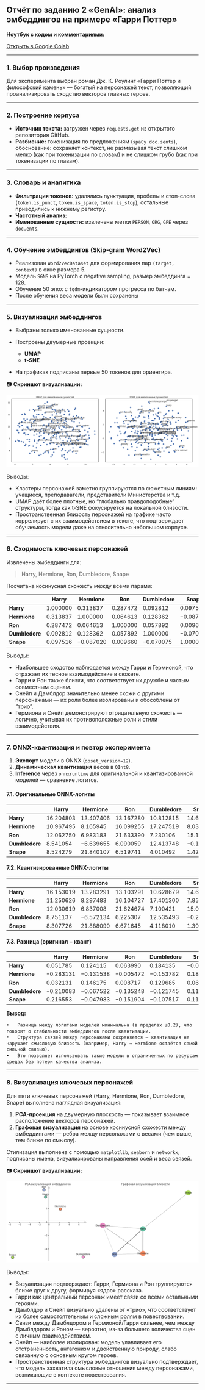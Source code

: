 ## Отчёт по заданию 2 «GenAI»: анализ эмбеддингов на примере «Гарри Поттер»


**Ноутбук с кодом и комментариями:**

[Открыть в Google Colab](https://colab.research.google.com/drive/1UIXZWtckcxqxTwjECv53uwRKWRtd5IKV?usp=sharing)

---

### 1. Выбор произведения

Для эксперимента выбран роман Дж. К. Роулинг «Гарри Поттер и философский камень» — богатый на персонажей текст, позволяющий проанализировать сходство векторов главных героев.

---

### 2. Построение корпуса

* **Источник текста:** загружен через `requests.get` из открытого репозитория GitHub.
* **Разбиение:** токенизация по предложениям (`spaCy doc.sents`), обоснование: сохраняет контекст, не размазывая текст слишком мелко (как при токенизации по словам) и не слишком грубо (как при токенизации по главам).

---

### 3. Словарь и аналитика

* **Фильтрация токенов:** удалялись пунктуация, пробелы и стоп-слова (`token.is_punct`, `token.is_space`, `token.is_stop`), остальные приводились к нижнему регистру.
* **Частотный анализ:**
* **Именованные сущности:** извлечены метки `PERSON`, `ORG`, `GPE` через `doc.ents`.

---

### 4. Обучение эмбеддингов (Skip-gram Word2Vec)

* Реализован `Word2VecDataset` для формирования пар `(target, context)` в окне размера 5.
* Модель `SGNS` на PyTorch с negative sampling, размер эмбеддинга = 128.
* Обучение 50 эпох с `tqdm`-индикатором прогресса по батчам.
* После обучения веса модели были сохранены

---

### 5. Визуализация эмбеддингов

* Выбраны только именованные сущности.
* Построены двумерные проекции:

  * **UMAP**
  * **t-SNE**
* На графиках подписаны первые 50 токенов для ориентира.

📷 **Скриншот визуализации:**

![Скриншот визуализации](screenshots/named_entities.png)


Выводы:
- Кластеры персонажей заметно группируются по сюжетным линиям: учащиеся, преподаватели, представители Министерства и т.д.
- UMAP даёт более плотные, но “глобально правдоподобные” структуры, тогда как t-SNE фокусируется на локальной близости.
- Пространственная близость персонажей на графике часто коррелирует с их взаимодействием в тексте, что подтверждает обучаемость модели даже на относительно небольшом корпусе.



---

### 6. Сходимость ключевых персонажей

Извлечены эмбеддинги для:

> Harry, Hermione, Ron, Dumbledore, Snape

Посчитана косинусная схожесть между всеми парами:

|                | Harry    | Hermione  | Ron      | Dumbledore | Snape     |
| -------------- | -------- | --------- | -------- | ---------- | --------- |
| **Harry**      | 1.000000 | 0.313837  | 0.287472 | 0.092812   | 0.097516  |
| **Hermione**   | 0.313837 | 1.000000  | 0.064613 | 0.128362   | −0.087020 |
| **Ron**        | 0.287472 | 0.064613  | 1.000000 | 0.057892   | 0.009660  |
| **Dumbledore** | 0.092812 | 0.128362  | 0.057892 | 1.000000   | −0.070075 |
| **Snape**      | 0.097516 | −0.087020 | 0.009660 | −0.070075  | 1.000000  |

Выводы:
-	Наибольшее сходство наблюдается между Гарри и Гермионой, что отражает их тесное взаимодействие в сюжете.
-	Гарри и Рон также близки, что соответствует их дружбе и частым совместным сценам.
-	Снейп и Дамблдор значительно менее схожи с другими персонажами — их роли более изолированы и обособлены от “трио”.
-	Гермиона и Снейп демонстрируют отрицательную схожесть — логично, учитывая их противоположные роли и стили взаимодействия.

---

### 7. ONNX-квантизация и повтор эксперимента

1. **Экспорт** модели в ONNX (`opset_version=12`).
2. **Динамическая квантизация** весов в `QInt8`.
3. **Inference** через `onnxruntime` для оригинальной и квантизированной моделей — сравнение логитов.

#### 7.1. Оригинальные ONNX-логиты

|                | Harry     | Hermione  | Ron       | Dumbledore | Snape     |
| -------------- | --------- | --------- | --------- | ---------- | --------- |
| **Harry**      | 16.204803 | 13.407406 | 13.167280 | 10.812815  | 14.643530 |
| **Hermione**   | 10.967495 | 8.165945  | 16.099255 | 17.247519  | 8.039627  |
| **Ron**        | 12.062750 | 6.983183  | 21.633390 | 7.230106   | 15.155738 |
| **Dumbledore** | 8.541054  | −6.639655 | 6.090059  | 12.413748  | −0.181378 |
| **Snape**      | 8.524279  | 21.840107 | 6.519741  | 4.010492   | 1.428339  |

#### 7.2. Квантизированные ONNX-логиты

|                | Harry     | Hermione  | Ron       | Dumbledore | Snape     |
| -------------- | --------- | --------- | --------- | ---------- | --------- |
| **Harry**      | 16.153019 | 13.283291 | 13.103291 | 10.628679  | 14.648643 |
| **Hermione**   | 11.250626 | 8.297483  | 16.104727 | 17.401300  | 7.852610  |
| **Ron**        | 12.030619 | 6.837008  | 21.624674 | 7.100421   | 15.086200 |
| **Dumbledore** | 8.751137  | −6.572134 | 6.225307  | 12.535493  | −0.292680 |
| **Snape**      | 8.307726  | 21.888090 | 6.671645  | 4.118010   | 1.309743  |

#### 7.3. Разница (оригинал − квант)

|                | Harry     | Hermione  | Ron       | Dumbledore | Snape     |
| -------------- | --------- | --------- | --------- | ---------- | --------- |
| **Harry**      | 0.051785  | 0.124115  | 0.063990  | 0.184135   | −0.005113 |
| **Hermione**   | −0.283131 | −0.131538 | −0.005472 | −0.153782  | 0.187017  |
| **Ron**        | 0.032131  | 0.146175  | 0.008717  | 0.129685   | 0.069538  |
| **Dumbledore** | −0.210083 | −0.067522 | −0.135248 | −0.121745  | 0.111301  |
| **Snape**      | 0.216553  | −0.047983 | −0.151904 | −0.107517  | 0.118596  |

**Вывод:**

	•	Разница между логитами моделей минимальна (в пределах ±0.2), что говорит о стабильности эмбеддингов после квантизации.
	•	Структура связей между персонажами сохраняется — квантизация не нарушает смысловую близость (например, Harry ↔ Hermione остаётся самой сильной связью).
	•	Это позволяет использовать такие модели в ограниченных по ресурсам средах без потери качества анализа.

---
### 8. Визуализация ключевых персонажей

Для пяти ключевых персонажей (Harry, Hermione, Ron, Dumbledore, Snape) выполнена наглядная визуализация:

1. **PCA-проекция** на двумерную плоскость — показывает взаимное расположение векторов персонажей.
2. **Графовая визуализация** на основе косинусной схожести между эмбеддингами — ребра между персонажами с весами (чем выше, тем ближе по смыслу).

Стилизация выполнена с помощью `matplotlib`, `seaborn` и `networkx`, подписаны имена, визуализированы направления осей и веса связей.

📷 **Скриншот визуализации:**

![Скриншот визуализации](screenshots/key_persons.png)

Выводы:
- Визуализация подтверждает: Гарри, Гермиона и Рон группируются ближе друг к другу, формируя «ядро» рассказа.
- Гарри как центральный персонаж имеет связи со всеми остальными героями.
- Дамблдор и Снейп визуально удалены от «трио», что соответствует их более самостоятельным и сложным ролям в повествовании.
- Связи между Дамблдором и Гермионой/Гарри сильнее, чем между Дамблдором и Роном — вероятно, из-за большего количества сцен с личным взаимодействием.
- Снейп — наиболее изолирован: модель улавливает его отстранённость, антагонизм и двойственную природу, слабо связанную с основным кругом героев.
- Пространственная структура эмбеддингов визуально подтверждает, что модель захватила смысловые отношения между персонажами, возникающие в контексте повествования.

---
